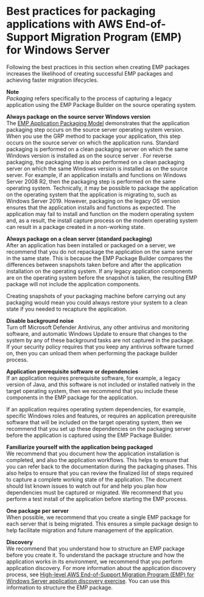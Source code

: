 # Best practices for packaging applications with AWS End\-of\-Support Migration Program \(EMP\) for Windows Server<a name="emp-best-practices"></a>

Following the best practices in this section when creating EMP packages increases the likelihood of creating successful EMP packages and achieving faster migration lifecycles\.

**Note**  
*Packaging* refers specifically to the process of capturing a legacy application using the EMP Package Builder on the source operating system\.

**Always package on the source server Windows version**  
The [EMP Application Packaging Model](emp-packaging-model.md) demonstrates that the application packaging step occurs on the source server operating system version\. When you use the GRP method to package your application, this step occurs on the source server on which the application runs\. Standard packaging is performed on a clean packaging server on which the same Windows version is installed as on the source server \. For reverse packaging, the packaging step is also performed on a clean packaging server on which the same Windows version is installed as on the source server\. For example, if an application installs and functions on Windows Server 2008 R2, then the packaging step is performed on the same operating system\. Technically, it may be possible to package the application on the operating system that the application is migrating to, such as Windows Server 2019\. However, packaging on the legacy OS version ensures that the application installs and functions as expected\. The application may fail to install and function on the modern operating system and, as a result, the install capture process on the modern operating system can result in a package created in a non\-working state\. 

**Always package on a clean server \(standard packaging\)**  
After an application has been installed or packaged on a server, we recommend that you do not repackage the application on the same server in the same state\. This is because the EMP Package Builder compares the differences between snapshots taken before and after the application installation on the operating system\. If any legacy application components are on the operating system before the snapshot is taken, the resulting EMP package will not include the application components\. 

Creating snapshots of your packaging machine before carrying out any packaging would mean you could always restore your system to a clean state if you needed to recapture the application\. 

**Disable background noise**  
Turn off Microsoft Defender Antivirus, any other antivirus and monitoring software, and automatic Windows Update to ensure that changes to the system by any of these background tasks are not captured in the package\. If your security policy requires that you keep any antivirus software turned on, then you can unload them when performing the package builder process\. 

**Application prerequisite software or dependencies**  
If an application requires prerequisite software, for example, a legacy version of Java, and this software is not included or installed natively in the target operating system, then we recommend that you include these components in the EMP package for the application\. 

If an application requires operating system dependencies, for example, specific Windows roles and features, or requires an application prerequisite software that will be included on the target operating system, then we recommend that you set up these dependencies on the packaging server before the application is captured using the EMP Package Builder\. 

**Familiarize yourself with the application being packaged**  
We recommend that you document how the application installation is completed, and also the application workflows\. This helps to ensure that you can refer back to the documentation during the packaging phases\. This also helps to ensure that you can review the finalized list of steps required to capture a complete working state of the application\. The document should list known issues to watch out for and help you plan how dependencies must be captured or migrated\. We recommend that you perform a test install of the application before starting the EMP process\. 

**One package per server**  
When possible, we recommend that you create a single EMP package for each server that is being migrated\. This ensures a simple package design to help facilitate migration and future management of the application\. 

**Discovery**  
We recommend that you understand how to structure an EMP package before you create it\. To understand the package structure and how the application works in its environment, we recommend that you perform application discovery\. For more information about the application discovery process, see [High\-level AWS End\-of\-Support Migration Program \(EMP\) for Windows Server application discovery exercise](emp-high-level-discovery.md)\. You can use this information to structure the EMP package\. 